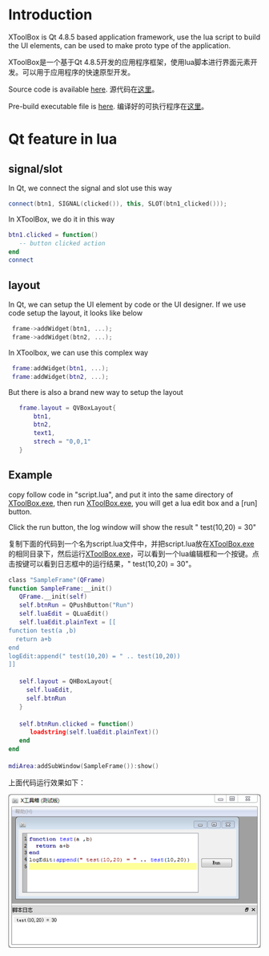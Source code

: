 # Introduction
XToolBox is Qt 4.8.5 based application framework, use the lua script to build the UI elements, 
can be used to make proto type of the application.

XToolBox是一个基于Qt 4.8.5开发的应用程序框架，使用lua脚本进行界面元素开发。可以用于应用程序的快速原型开发。

Source code is available [here][xtoolbox_source]. 源代码在[这里][xtoolbox_source]。

Pre-build executable file is [here][xtoolbox_donwload]. 编译好的可执行程序在[这里][xtoolbox_donwload]。 

# Qt feature in lua
## signal/slot
In Qt, we connect the signal and slot use this way
```C++
connect(btn1, SIGNAL(clicked()), this, SLOT(btn1_clicked()));
```
In XToolBox, we do it in this way
```lua
btn1.clicked = function()
   -- button clicked action
end
connect
```

## layout
In Qt, we can setup the UI element by code or the UI designer. If we use code setup the layout, it looks like below
```C++
 frame->addWidget(btn1, ...);
 frame->addWidget(btn2, ...);
```
In XToolbox, we can use this complex way
```lua
 frame:addWidget(btn1, ...);
 frame:addWidget(btn2, ...);
```
But there is also a brand new way to setup the layout
```lua
   frame.layout = QVBoxLayout{
       btn1,
       btn2,
       text1,
       strech = "0,0,1"
   }
```
## Example
copy follow code in "script.lua", and put it into the same directory of [XToolBox.exe][exe_path], then run [XToolBox.exe][exe_path], you will get a lua edit box and a [run] button. 

Click the run button, the log window will show the result " test(10,20) = 30"

复制下面的代码到一个名为script.lua文件中，并把script.lua放在[XToolBox.exe][exe_path]的相同目录下，然后运行[XToolBox.exe][exe_path]，可以看到一个lua编辑框和一个按键。点击按键可以看到日志框中的运行结果，" test(10,20) = 30"。
```lua
class "SampleFrame"(QFrame)
function SampleFrame:__init()
   QFrame.__init(self)
   self.btnRun = QPushButton("Run")
   self.luaEdit = QLuaEdit()
   self.luaEdit.plainText = [[
function test(a ,b)
  return a+b
end
logEdit:append(" test(10,20) = " .. test(10,20))
]]
   
   self.layout = QHBoxLayout{
     self.luaEdit,
     self.btnRun
   }
   
   self.btnRun.clicked = function()
      loadstring(self.luaEdit.plainText)()
   end
end

mdiArea:addSubWindow(SampleFrame()):show()
```
上面代码运行效果如下：

![Alt text](/image/sample.png)

[exe_path]: https://github.com/xtoolbox/Introduction/releases

[xtoolbox_source]: https://github.com/xtoolbox/qtlua

[xtoolbox_donwload]: https://github.com/xtoolbox/Introduction/releases
